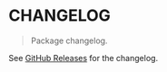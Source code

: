 # CHANGELOG

> Package changelog.

See [GitHub Releases](https://github.com/stdlib-js/array-base-quinary3d/releases) for the changelog.